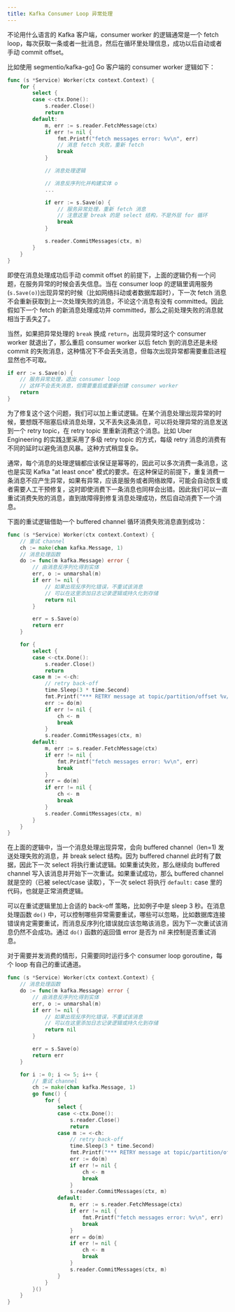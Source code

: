 ```yaml
---
title: Kafka Consumer Loop 异常处理
---
```


不论用什么语言的 Kafka 客户端，consumer worker 的逻辑通常是一个 fetch loop，每次获取一条或者一批消息，然后在循环里处理信息，成功以后自动或者手动 commit offset。

比如使用 segmentio/kafka-go[1] Go 客户端的 consumer worker 逻辑如下：

```go
func (s *Service) Worker(ctx context.Context) {
	for {
		select {
		case <-ctx.Done():
			s.reader.Close()
			return
		default:
			m, err := s.reader.FetchMessage(ctx)
			if err != nil {
				fmt.Printf("fetch messages error: %v\n", err)
				// 消息 fetch 失败，重新 fetch
				break
			}

			// 消息处理逻辑

			// 消息反序列化并构建实体 o
			...

			if err := s.Save(o) {
				// 服务异常处理，重新 fetch 消息
				// 注意这里 break 的是 select 结构，不是外层 for 循环
				break
			}

			s.reader.CommitMessages(ctx, m)
		}
	}
}
```

即使在消息处理成功后手动 commit offset 的前提下，上面的逻辑仍有一个问题，在服务异常的时候会丢失信息。当在 consumer loop 的逻辑里调用服务(`s.Save(o)`)出现异常的时候（比如网络抖动或者数据库超时），下一次 fetch 消息不会重新获取到上一次处理失败的消息，不论这个消息有没有 committed。因此假如下一个 fetch 的新消息处理成功并 committed，那么之前处理失败的消息就相当于丢失[2]了。

当然，如果把异常处理的 `break` 换成 `return`，出现异常时这个 consumer worker 就退出了，那么重启 consumer worker 以后 fetch 到的消息还是未经 commit 的失败消息，这种情况下不会丢失消息，但每次出现异常都需要重启进程显然也不可取。

```go
if err := s.Save(o) {
	// 服务异常处理，退出 consumer loop
	// 这样不会丢失消息，但需要重启或重新创建 consumer worker
	return
}
```

为了修复这个这个问题，我们可以加上重试逻辑。在某个消息处理出现异常的时候，要想既不阻塞后续消息处理，又不丢失这条消息，可以将处理异常的消息发送到一个 retry topic，在 retry topic 里重新消费这个消息。比如 Uber Engineering 的实践[3]里采用了多级 retry topic 的方式，每级 retry 消息的消费有不同的延时以避免消息风暴。这种方式稍显复杂。

通常，每个消息的处理逻辑都应该保证是幂等的，因此可以多次消费一条消息，这也是实现 Kafka "at least once" 模式的要求。在这种保证的前提下，重复消费一条消息不应产生异常，如果有异常，应该是服务或者网络故障，可能会自动恢复或者需要人工干预修复，这时即使消费下一条消息也同样会出错。因此我们可以一直重试消费失败的消息，直到故障得到修复消息处理成功，然后自动消费下一个消息。

下面的重试逻辑借助一个 buffered channel 循环消费失败消息直到成功：

```go
func (s *Service) Worker(ctx context.Context) {
	// 重试 channel
	ch := make(chan kafka.Message, 1)
	// 消息处理函数
	do := func(m kafka.Message) error {
		// 由消息反序列化得到实体
		err, o := unmarshal(m)
		if err != nil {
			// 如果出现反序列化错误，不重试该消息
			// 可以在这里添加日志记录逻辑或持久化到存储
			return nil
		}

		err = s.Save(o)
		return err
	}

	for {
		select {
		case <-ctx.Done():
			s.reader.Close()
			return
		case m := <-ch:
			// retry back-off
			time.Sleep(3 * time.Second)
			fmt.Printf("*** RETRY message at topic/partition/offset %v/%v/%v\n", m.Topic, m.Partition, m.Offset)
			err := do(m)
			if err != nil {
				ch <- m
				break
			}
			s.reader.CommitMessages(ctx, m)
		default:
			m, err := s.reader.FetchMessage(ctx)
			if err != nil {
				fmt.Printf("fetch messages error: %v\n", err)
				break
			}
			err = do(m)
			if err != nil {
				ch <- m
				break
			}
			s.reader.CommitMessages(ctx, m)
		}
	}
}
```

在上面的逻辑中，当一个消息处理出现异常，会向 buffered channel（len=1) 发送处理失败的消息，并 break select 结构。因为 buffered channel 此时有了数据，因此下一次 select 将执行重试逻辑。如果重试失败，那么继续向 buffered channel 写入该消息并开始下一次重试。如果重试成功，那么 buffered channel 就是空的（已被 select/case 读取），下一次 select 将执行 `default:` case 里的代码，也就是正常消费逻辑。

可以在重试逻辑里加上合适的 back-off 策略，比如例子中是 sleep 3 秒。在消息处理函数 `do()` 中，可以控制哪些异常需要重试，哪些可以忽略，比如数据库连接错误肯定需要重试，而消息反序列化错误就应该忽略该消息，因为下一次重试该消息仍然不会成功。通过 `do()` 函数的返回值 error 是否为 nil 来控制是否重试消息。

对于需要并发消费的情形，只需要同时运行多个 consumer loop goroutine，每个 loop 有自己的重试通道。

```go
func (s *Service) Worker(ctx context.Context) {
	// 消息处理函数
	do := func(m kafka.Message) error {
		// 由消息反序列化得到实体
		err, o := unmarshal(m)
		if err != nil {
			// 如果出现反序列化错误，不重试该消息
			// 可以在这里添加日志记录逻辑或持久化到存储
			return nil
		}

		err = s.Save(o)
		return err
	}

	for i := 0; i <= 5; i++ {
		// 重试 channel
		ch := make(chan kafka.Message, 1)
		go func() {
			for {
				select {
				case <-ctx.Done():
					s.reader.Close()
					return
				case m := <-ch:
					// retry back-off
					time.Sleep(3 * time.Second)
					fmt.Printf("*** RETRY message at topic/partition/offset %v/%v/%v\n", m.Topic, m.Partition, m.Offset)
					err := do(m)
					if err != nil {
						ch <- m
						break
					}
					s.reader.CommitMessages(ctx, m)
				default:
					m, err := s.reader.FetchMessage(ctx)
					if err != nil {
						fmt.Printf("fetch messages error: %v\n", err)
						break
					}
					err = do(m)
					if err != nil {
						ch <- m
						break
					}
					s.reader.CommitMessages(ctx, m)
				}
			}
		}()
	}
}
```

[1]: https://github.com/segmentio/kafka-go
[2]: https://github.com/segmentio/kafka-go/issues/84
[3]: https://eng.uber.com/reliable-reprocessing/